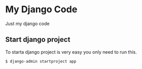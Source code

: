 # My Django Code
Just my django code
## Start django project
To starta  django project is very easy you only need to run this.
```
$ django-admin startproject app
```

